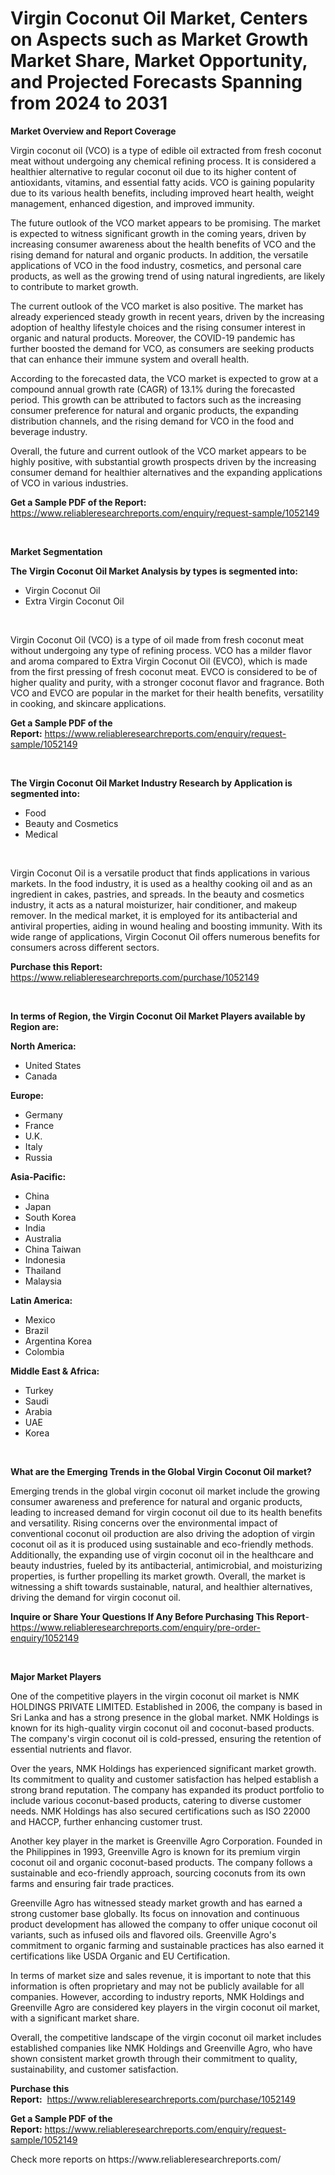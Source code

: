<p><h1>Virgin Coconut Oil Market, Centers on Aspects such as Market Growth Market Share, Market Opportunity, and Projected Forecasts Spanning from 2024 to 2031</h1></p><p><strong>Market Overview and Report Coverage</strong></p>
<p><p>Virgin coconut oil (VCO) is a type of edible oil extracted from fresh coconut meat without undergoing any chemical refining process. It is considered a healthier alternative to regular coconut oil due to its higher content of antioxidants, vitamins, and essential fatty acids. VCO is gaining popularity due to its various health benefits, including improved heart health, weight management, enhanced digestion, and improved immunity.</p><p>The future outlook of the VCO market appears to be promising. The market is expected to witness significant growth in the coming years, driven by increasing consumer awareness about the health benefits of VCO and the rising demand for natural and organic products. In addition, the versatile applications of VCO in the food industry, cosmetics, and personal care products, as well as the growing trend of using natural ingredients, are likely to contribute to market growth.</p><p>The current outlook of the VCO market is also positive. The market has already experienced steady growth in recent years, driven by the increasing adoption of healthy lifestyle choices and the rising consumer interest in organic and natural products. Moreover, the COVID-19 pandemic has further boosted the demand for VCO, as consumers are seeking products that can enhance their immune system and overall health.</p><p>According to the forecasted data, the VCO market is expected to grow at a compound annual growth rate (CAGR) of 13.1% during the forecasted period. This growth can be attributed to factors such as the increasing consumer preference for natural and organic products, the expanding distribution channels, and the rising demand for VCO in the food and beverage industry.</p><p>Overall, the future and current outlook of the VCO market appears to be highly positive, with substantial growth prospects driven by the increasing consumer demand for healthier alternatives and the expanding applications of VCO in various industries.</p></p>
<p><strong>Get a Sample PDF of the Report:</strong> <a href="https://www.reliableresearchreports.com/enquiry/request-sample/1052149">https://www.reliableresearchreports.com/enquiry/request-sample/1052149</a></p>
<p>&nbsp;</p>
<p><strong>Market Segmentation</strong></p>
<p><strong>The Virgin Coconut Oil Market Analysis by types is segmented into:</strong></p>
<p><ul><li>Virgin Coconut Oil</li><li>Extra Virgin Coconut Oil</li></ul></p>
<p>&nbsp;</p>
<p><p>Virgin Coconut Oil (VCO) is a type of oil made from fresh coconut meat without undergoing any type of refining process. VCO has a milder flavor and aroma compared to Extra Virgin Coconut Oil (EVCO), which is made from the first pressing of fresh coconut meat. EVCO is considered to be of higher quality and purity, with a stronger coconut flavor and fragrance. Both VCO and EVCO are popular in the market for their health benefits, versatility in cooking, and skincare applications.</p></p>
<p><strong>Get a Sample PDF of the Report:</strong>&nbsp;<a href="https://www.reliableresearchreports.com/enquiry/request-sample/1052149">https://www.reliableresearchreports.com/enquiry/request-sample/1052149</a></p>
<p>&nbsp;</p>
<p><strong>The Virgin Coconut Oil Market Industry Research by Application is segmented into:</strong></p>
<p><ul><li>Food</li><li>Beauty and Cosmetics</li><li>Medical</li></ul></p>
<p>&nbsp;</p>
<p><p>Virgin Coconut Oil is a versatile product that finds applications in various markets. In the food industry, it is used as a healthy cooking oil and as an ingredient in cakes, pastries, and spreads. In the beauty and cosmetics industry, it acts as a natural moisturizer, hair conditioner, and makeup remover. In the medical market, it is employed for its antibacterial and antiviral properties, aiding in wound healing and boosting immunity. With its wide range of applications, Virgin Coconut Oil offers numerous benefits for consumers across different sectors.</p></p>
<p><strong>Purchase this Report:</strong>&nbsp; <a href="https://www.reliableresearchreports.com/purchase/1052149">https://www.reliableresearchreports.com/purchase/1052149</a></p>
<p>&nbsp;</p>
<p><strong>In terms of Region, the Virgin Coconut Oil Market Players available by Region are:</strong></p>
<p>
    <p> <strong> North America: </strong>
        <ul>
            <li>United States</li>
            <li>Canada</li>
        </ul>
        </p> 
    <p> <strong> Europe: </strong>
        <ul>
            <li>Germany</li>
            <li>France</li>
            <li>U.K.</li>
            <li>Italy</li>
            <li>Russia</li>
        </ul>
        </p> 
    <p> <strong> Asia-Pacific: </strong>
        <ul>
            <li>China</li>
            <li>Japan</li>
            <li>South Korea</li>
            <li>India</li>
            <li>Australia</li>
            <li>China Taiwan</li>
            <li>Indonesia</li>
            <li>Thailand</li>
            <li>Malaysia</li>
        </ul>
        </p> 
    <p> <strong> Latin America: </strong>
        <ul>
            <li>Mexico</li>
            <li>Brazil</li>
            <li>Argentina Korea</li>
            <li>Colombia</li>
        </ul>
        </p> 
    <p> <strong> Middle East & Africa: </strong>
        <ul>
            <li>Turkey</li>
            <li>Saudi</li>
            <li>Arabia</li>
            <li>UAE</li>
            <li>Korea</li>
        </ul>
    </p>
    </p>
<p>&nbsp;</p>
<p><strong>What are the Emerging Trends in the Global Virgin Coconut Oil market?</strong></p>
<p><p>Emerging trends in the global virgin coconut oil market include the growing consumer awareness and preference for natural and organic products, leading to increased demand for virgin coconut oil due to its health benefits and versatility. Rising concerns over the environmental impact of conventional coconut oil production are also driving the adoption of virgin coconut oil as it is produced using sustainable and eco-friendly methods. Additionally, the expanding use of virgin coconut oil in the healthcare and beauty industries, fueled by its antibacterial, antimicrobial, and moisturizing properties, is further propelling its market growth. Overall, the market is witnessing a shift towards sustainable, natural, and healthier alternatives, driving the demand for virgin coconut oil.</p></p>
<p><strong>Inquire or Share Your Questions If Any Before Purchasing This Report</strong>- <a href="https://www.reliableresearchreports.com/enquiry/pre-order-enquiry/1052149">https://www.reliableresearchreports.com/enquiry/pre-order-enquiry/1052149</a></p>
<p>&nbsp;</p>
<p><strong>Major Market Players</strong></p>
<p><p>One of the competitive players in the virgin coconut oil market is NMK HOLDINGS PRIVATE LIMITED. Established in 2006, the company is based in Sri Lanka and has a strong presence in the global market. NMK Holdings is known for its high-quality virgin coconut oil and coconut-based products. The company's virgin coconut oil is cold-pressed, ensuring the retention of essential nutrients and flavor.</p><p>Over the years, NMK Holdings has experienced significant market growth. Its commitment to quality and customer satisfaction has helped establish a strong brand reputation. The company has expanded its product portfolio to include various coconut-based products, catering to diverse customer needs. NMK Holdings has also secured certifications such as ISO 22000 and HACCP, further enhancing customer trust.</p><p>Another key player in the market is Greenville Agro Corporation. Founded in the Philippines in 1993, Greenville Agro is known for its premium virgin coconut oil and organic coconut-based products. The company follows a sustainable and eco-friendly approach, sourcing coconuts from its own farms and ensuring fair trade practices.</p><p>Greenville Agro has witnessed steady market growth and has earned a strong customer base globally. Its focus on innovation and continuous product development has allowed the company to offer unique coconut oil variants, such as infused oils and flavored oils. Greenville Agro's commitment to organic farming and sustainable practices has also earned it certifications like USDA Organic and EU Certification.</p><p>In terms of market size and sales revenue, it is important to note that this information is often proprietary and may not be publicly available for all companies. However, according to industry reports, NMK Holdings and Greenville Agro are considered key players in the virgin coconut oil market, with a significant market share.</p><p>Overall, the competitive landscape of the virgin coconut oil market includes established companies like NMK Holdings and Greenville Agro, who have shown consistent market growth through their commitment to quality, sustainability, and customer satisfaction.</p></p>
<p><strong>Purchase this Report:</strong>&nbsp;&nbsp;<a href="https://www.reliableresearchreports.com/purchase/1052149">https://www.reliableresearchreports.com/purchase/1052149</a></p>
<p></p>
<p><strong>Get a Sample PDF of the Report:</strong>&nbsp;<a href="https://www.reliableresearchreports.com/enquiry/request-sample/1052149">https://www.reliableresearchreports.com/enquiry/request-sample/1052149</a></p>
<p>Check more reports on https://www.reliableresearchreports.com/</p>